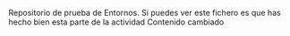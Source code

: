 Repositorio de prueba de Entornos. 
Si puedes ver este fichero es que has hecho bien esta parte de la actividad
Contenido cambiado
